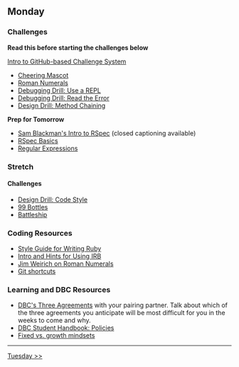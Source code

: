 ## Monday

### Challenges

**Read this before starting the challenges below**

[Intro to GitHub-based Challenge System](../resources/how_to_work_a_challenge.md)

- [Cheering Mascot](../../../../cheering-mascot-challenge)
- [Roman Numerals](../../../../roman-numerals-challenge)
- [Debugging Drill: Use a REPL](../../../../debugging-drill-use-a-repl-challenge)
- [Debugging Drill: Read the Error](../../../../debugging-drill-read-the-error-challenge)
- [Design Drill: Method Chaining](../../../../design-drill-method-chaining-challenge)

**Prep for Tomorrow**

- [Sam Blackman's Intro to RSpec](https://talks.devbootcamp.com/intro-to-rspec) (closed captioning available)
- [RSpec Basics](../readings/rspec/README.md)
- [Regular Expressions](../readings/regular-expressions/README.md)

### Stretch

#### Challenges

- [Design Drill: Code Style](../../../../design-drill-code-style-challenge)
- [99 Bottles](../../../../99-bottles-challenge)
- [Battleship](../../../../battleship-challenge)

### Coding Resources

- [Style Guide for Writing Ruby](https://github.com/airbnb/ruby)
- [Intro and Hints for Using IRB](http://www.rubyinside.com/irb-lets-bone-up-on-the-interactive-ruby-shell-1771.html)
- [Jim Weirich on Roman Numerals](https://www.youtube.com/watch?v=983zk0eqYLY)
- [Git shortcuts](https://github.com/ArslanBilal/Git-Cheat-Sheet)

### Learning and DBC Resources

- [DBC's Three Agreements](../resources/three-agreements.md) with your pairing partner. Talk about which of the three agreements you anticipate will be most difficult for you in the weeks to come and why.
- [DBC Student Handbook:  Policies](../../../../student-handbook)
- [Fixed vs. growth mindsets](http://qedfoundation.org/wp-content/uploads/2012/12/dweck_mindset.png)

---

[Tuesday >>](./tuesday.md)
